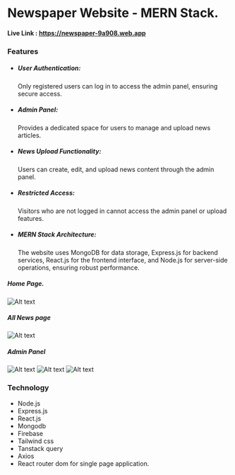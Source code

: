 # Newspaper Website - MERN Stack.
#### Live Link : https://newspaper-9a908.web.app

### Features
- ##### User Authentication:
  Only registered users can log in to access the admin panel, ensuring secure access.
- ##### Admin Panel:
  Provides a dedicated space for users to manage and upload news articles.
- ##### News Upload Functionality:
  Users can create, edit, and upload news content through the admin panel.
- ##### Restricted Access:
  Visitors who are not logged in cannot access the admin panel or upload features.
- ##### MERN Stack Architecture:
  The website uses MongoDB for data storage, Express.js for backend services, React.js for the frontend interface, and Node.js for server-side operations, ensuring robust performance.

##### Home Page.
![Alt text](https://awesomescreenshot.s3.amazonaws.com/image/5907980/51691941-45f4474ef4013a69b036977f1879e0a7.png?X-Amz-Algorithm=AWS4-HMAC-SHA256&X-Amz-Credential=AKIAJSCJQ2NM3XLFPVKA%2F20241121%2Fus-east-1%2Fs3%2Faws4_request&X-Amz-Date=20241121T183238Z&X-Amz-Expires=28800&X-Amz-SignedHeaders=host&X-Amz-Signature=f2cd606748d789ffc21c9557bc108099ed0944efd02b2cd08900c8fd9ec49eef)
##### All News page
![Alt text](https://awesomescreenshot.s3.amazonaws.com/image/5907980/51692205-a51e8045a3834dca87cbaa5383b71794.png?X-Amz-Algorithm=AWS4-HMAC-SHA256&X-Amz-Credential=AKIAJSCJQ2NM3XLFPVKA%2F20241121%2Fus-east-1%2Fs3%2Faws4_request&X-Amz-Date=20241121T184946Z&X-Amz-Expires=28800&X-Amz-SignedHeaders=host&X-Amz-Signature=ae03e1d3394a06b745c087374f6ce91a7ab5e7db0a4c56db7f210bec3c59e811)
##### Admin Panel
![Alt text](https://awesomescreenshot.s3.amazonaws.com/image/5907980/51692230-6b51345ac2057a3311d0d3003a6fec93.png?X-Amz-Algorithm=AWS4-HMAC-SHA256&X-Amz-Credential=AKIAJSCJQ2NM3XLFPVKA%2F20241121%2Fus-east-1%2Fs3%2Faws4_request&X-Amz-Date=20241121T185159Z&X-Amz-Expires=28800&X-Amz-SignedHeaders=host&X-Amz-Signature=99bdcdb402601dc7415dea070da4c71a70119f7cb195080ee3e8e5f4cd54f9a8)
![Alt text](https://awesomescreenshot.s3.amazonaws.com/image/5907980/51692244-68be0a757a3816ac77888618e905726c.png?X-Amz-Algorithm=AWS4-HMAC-SHA256&X-Amz-Credential=AKIAJSCJQ2NM3XLFPVKA%2F20241121%2Fus-east-1%2Fs3%2Faws4_request&X-Amz-Date=20241121T185255Z&X-Amz-Expires=28800&X-Amz-SignedHeaders=host&X-Amz-Signature=dd73c623ce695bf81fcc3e98e3d3efa628a9ef7065ba11271c7d6e6b4ba1175b)
![Alt text](https://awesomescreenshot.s3.amazonaws.com/image/5907980/51692270-842e2656642d73b4e56e7ccc89e3b26f.png?X-Amz-Algorithm=AWS4-HMAC-SHA256&X-Amz-Credential=AKIAJSCJQ2NM3XLFPVKA%2F20241121%2Fus-east-1%2Fs3%2Faws4_request&X-Amz-Date=20241121T185402Z&X-Amz-Expires=28800&X-Amz-SignedHeaders=host&X-Amz-Signature=1980d3589b6c86070a8efb78f16893abc59c444a608ea3edac8f20a9d594e71b)

### Technology
- Node.js
- Express.js
- React.js
- Mongodb
- Firebase
- Tailwind css
- Tanstack query
- Axios
- React router dom for single page application.

